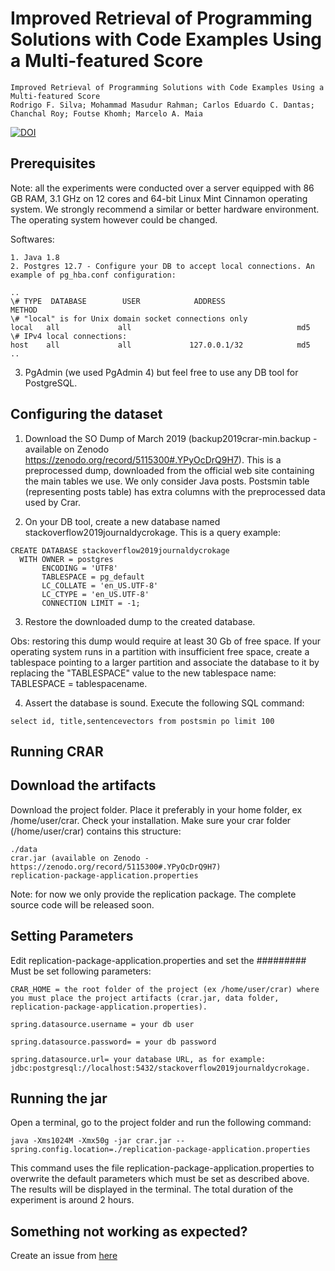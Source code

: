 Improved Retrieval of Programming Solutions with Code Examples Using a Multi-featured Score
=========================================================================================

```
Improved Retrieval of Programming Solutions with Code Examples Using a Multi-featured Score
Rodrigo F. Silva; Mohammad Masudur Rahman; Carlos Eduardo C. Dantas; Chanchal Roy; Foutse Khomh; Marcelo A. Maia
```

[![DOI](https://zenodo.org/badge/138428994.svg)](https://zenodo.org/record/5115300#.YPxYDTrQ9H6)

Prerequisites
-----------------------------------------------------------

Note: all the experiments were conducted over a server equipped with 86 GB RAM, 3.1 GHz on 12 cores and 64-bit Linux Mint Cinnamon operating system. We strongly recommend a similar or better hardware environment. The operating system however could be changed.

Softwares:

```
1. Java 1.8
2. Postgres 12.7 - Configure your DB to accept local connections. An example of pg_hba.conf configuration:
```

```
..
\# TYPE  DATABASE        USER            ADDRESS                 METHOD
\# "local" is for Unix domain socket connections only
local   all             all                                     md5
\# IPv4 local connections:
host    all             all             127.0.0.1/32            md5
..
```

3. PgAdmin (we used PgAdmin 4) but feel free to use any DB tool for PostgreSQL.


Configuring the dataset
-----------------------------------------------------------

1. Download the SO Dump of March 2019 (backup2019crar-min.backup - available on Zenodo https://zenodo.org/record/5115300#.YPyOcDrQ9H7). This is a preprocessed dump, downloaded from the official web site containing the main tables we use. We only consider Java posts. Postsmin table (representing posts table) has extra columns with the preprocessed data used by Crar.

2. On your DB tool, create a new database named stackoverflow2019journaldycrokage. This is a query example:

```
CREATE DATABASE stackoverflow2019journaldycrokage
  WITH OWNER = postgres
       ENCODING = 'UTF8'
       TABLESPACE = pg_default
       LC_COLLATE = 'en_US.UTF-8'
       LC_CTYPE = 'en_US.UTF-8'
       CONNECTION LIMIT = -1;
```

3. Restore the downloaded dump to the created database.
    
Obs: restoring this dump would require at least 30 Gb of free space. If your operating system runs in a partition with insufficient free space, create a tablespace pointing to a larger partition and associate the database to it by replacing the "TABLESPACE" value to the new tablespace name: TABLESPACE = tablespacename.

4. Assert the database is sound. Execute the following SQL command: 
    
```
select id, title,sentencevectors from postsmin po limit 100
```


Running CRAR
-----------------------------------------------------------


Download the artifacts
-----------------------------------------------------------

Download the project folder. Place it preferably in your home folder, ex /home/user/crar. Check your installation. Make sure your crar folder (/home/user/crar) contains this structure:

```
./data 
crar.jar (available on Zenodo - https://zenodo.org/record/5115300#.YPyOcDrQ9H7)
replication-package-application.properties
```

Note: for now we only provide the replication package. The complete source code will be released soon.

Setting Parameters
-----------------------------------------------------------

Edit replication-package-application.properties and set the ######### Must be set following parameters:

```
CRAR_HOME = the root folder of the project (ex /home/user/crar) where you must place the project artifacts (crar.jar, data folder, replication-package-application.properties).

spring.datasource.username = your db user

spring.datasource.password= = your db password

spring.datasource.url= your database URL, as for example: jdbc:postgresql://localhost:5432/stackoverflow2019journaldycrokage.
```

Running the jar
-----------------------------------------------------------

Open a terminal, go to the project folder and run the following command: 

```
java -Xms1024M -Xmx50g -jar crar.jar --spring.config.location=./replication-package-application.properties 
```

This command uses the file replication-package-application.properties to overwrite the default parameters which must be set as described above. The results will be displayed in the terminal. The total duration of the experiment is around 2 hours. 


Something not working as expected?
------------------------------------------------------------------------
Create an issue from [here](https://github.com/lascam-UFU/CRAR/issues/new)


